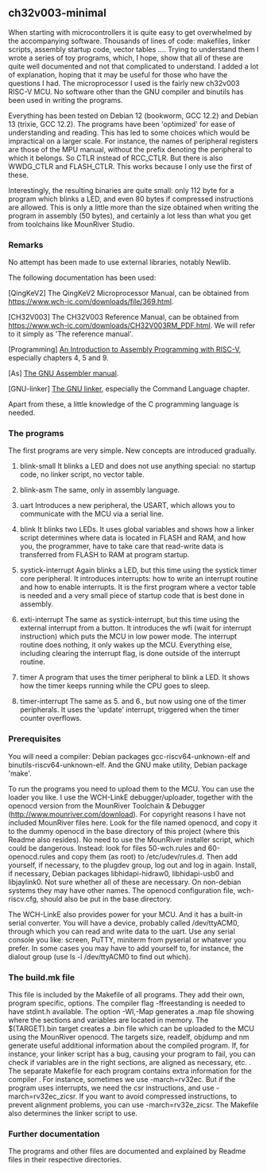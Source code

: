 ## ch32v003-minimal

When starting with microcontrollers it is quite easy to get overwhelmed by the accompanying software. Thousands of lines of code: makefiles, 
linker scripts, assembly startup code, vector tables .... Trying to understand them I wrote a series of toy programs, which, I hope, show that all of these are quite
well documented and not that complicated to understand. I added a lot of explanation, hoping that it may be useful for those who
have the questions I had. The microprocessor I used is the fairly new ch32v003 RISC-V MCU. No software other than the GNU compiler and binutils has been used
in writing the programs.

Everything has been tested on Debian 12 (bookworm, GCC 12.2) and Debian 13 (trixie, GCC 12.2). The programs have been 'optimized' for ease of understanding and reading. This has led
to some choices which would be impractical on a larger scale. For instance, the names of peripheral registers are those of the MPU manual, without the prefix denoting the peripheral
to which it belongs. So CTLR instead of RCC\_CTLR. But there is also WWDG\_CTLR and FLASH\_CTLR. This works because I only use the first of these.

Interestingly, the resulting binaries
are quite small: only 112 byte for a program which blinks a LED, and even 80 bytes if compressed instructions are allowed. This is only a little more than the size obtained when writing
the program in assembly (50 bytes), and certainly a lot less than what you get from toolchains like MounRiver Studio.

### Remarks

No attempt has been made to use external libraries, notably Newlib.

The following documentation has been used:

[QingKeV2] The QingKeV2 Microprocessor Manual, can be obtained from <https://www.wch-ic.com/downloads/file/369.html>.

[CH32V003] The CH32V003 Reference Manual, can be obtained from <https://www.wch-ic.com/downloads/CH32V003RM_PDF.html>. We will refer to it simply as
'The reference manual'.

[Programming] [An Introduction to Assembly Programming with RISC-V](https://riscv-programming.org/book/riscv-book.html), especially chapters 4, 5 and 9.

[As] [The GNU Assembler manual](https://ftp.gnu.org/old-gnu/Manuals/gas-2.9.1/html_chapter/as_toc.html).

[GNU-linker] [The GNU linker](https://ftp.gnu.org/old-gnu/Manuals/ld-2.9.1/html_chapter/ld_toc.html), especially the Command Language chapter.

Apart from these, a little knowledge of the C programming language is needed.

### The programs

The first programs are very simple. New concepts are introduced gradually.

1. blink-small It blinks a LED and does not use anything special: no startup code, no linker script, no vector table.

2. blink-asm The same, only in assembly language.

3. uart Introduces a new peripheral, the USART, which allows you to communicate with the MCU via a serial line.

4. blink It blinks two LEDs. It uses global variables and shows how a linker script determines where data is located in FLASH and RAM, and how you, the programmer, have to take care
that read-write data is transferred from FLASH to RAM at program startup.

5. systick-interrupt Again blinks a LED, but this time using the systick timer core peripheral. It introduces interrupts: how to write an interrupt routine and how to enable interrupts.
It is the first program where a vector table is needed and a very small piece of startup code that is best done in assembly.

6. exti-interrupt The same as systick-interrupt, but this time using the external interrupt from a button. It introduces the wfi (wait for interrupt instruction) which puts the MCU in low
power mode. The interrupt routine does nothing, it only wakes up the MCU. Everything else, including clearing the interrupt flag, is done outside of the interrupt routine.

7. timer A program that uses the timer peripheral to blink a LED. It shows how the timer keeps running while the CPU goes to sleep.

8. timer-interrupt The same as 5. and 6., but now using one of the timer peripherals. It uses the 'update' interrupt, triggered when the timer counter overflows.

### Prerequisites

You will need a compiler: Debian packages gcc-riscv64-unknown-elf and binutils-riscv64-unknown-elf. And the GNU make utility, Debian package 'make'. 

To run the programs you need to upload them to the MCU. You can use the loader you like. I use the WCH-LinkE debugger/uploader, together with the openocd version from the MounRiver 
Toolchain & Debugger \(<http://www.mounriver.com/download>\). For copyright reasons I have not included MounRiver files here. Look for the file named openocd, and copy it to the dummy openocd 
in the base directory of this project (where this Readme also resides). No need to use the MounRiver installer script, which could be dangerous. Instead: look for files
50-wch.rules and 60-openocd.rules and copy them (as root) to /etc/udev/rules.d. Then add yourself, if necessary, to the plugdev group, log out and log in again. Install, if necessary, Debian packages 
libhidapi-hidraw0, libhidapi-usb0 and libjaylink0. Not sure whether all of these are necessary. On non-debian systems they may have other names. The openocd configuration file, wch-riscv.cfg,
should also be put in the base directory.

The WCH-LinkE also provides power for your MCU. And it has a built-in serial converter. You will have a device, probably called /dev/ttyACM0, through which you can read and write data to the
uart. Use any serial console you like: screen,  PuTTY, miniterm from pyserial or whatever you prefer. In some cases you may have to add yourself to, for instance, the dialout group
(use ls -l /dev/ttyACM0 to find out which).

### The build.mk file

This file is included by the Makefile of all programs. They add their own, program specific, options. The compiler flag -ffreestanding is needed to have stdint.h available. The option -Wl,-Map
generates a .map file showing where the sections and variables are located in memory. The $(TARGET).bin target creates a .bin file which can be uploaded to the MCU using the MounRiver openocd.
The targets size, readelf, objdump and nm generate useful additional information about the compiled program. If, for instance, your linker script has a bug, causing your program to fail,
you can check if variables are in the right sections, are aligned as necessary, etc. . The separate Makefile for each program contains extra information for the compiler . For instance,
sometimes we use -march=rv32ec. But if the program uses interrupts, we need the csr instructions, and use -march=rv32ec\_zicsr. If you want to avoid compressed instructions, to prevent
alignment problems, you can use -march=rv32e\_zicsr. The Makefile also determines the linker script to use.

### Further documentation

The programs and other files are documented and explained by Readme files in their respective directories.
